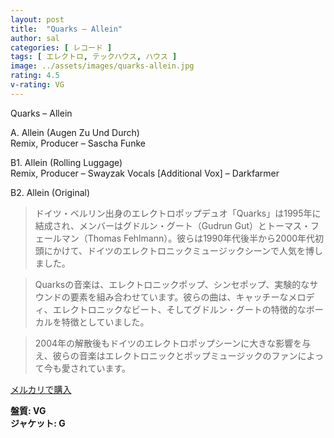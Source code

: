 ```yaml
---
layout: post
title:  "Quarks – Allein"
author: sal
categories: [ レコード ]
tags: [ エレクトロ, テックハウス, ハウス ]
image: ../assets/images/quarks-allein.jpg
rating: 4.5
v-rating: VG
---
```


Quarks – Allein

A. Allein (Augen Zu Und Durch)  
Remix, Producer – Sascha Funke

B1. Allein (Rolling Luggage)  
Remix, Producer – Swayzak
Vocals [Additional Vox] – Darkfarmer

B2. Allein (Original)

> ドイツ・ベルリン出身のエレクトロポップデュオ「Quarks」は1995年に結成され、メンバーはグドルン・グート（Gudrun Gut）とトーマス・フェールマン（Thomas Fehlmann）。彼らは1990年代後半から2000年代初頭にかけて、ドイツのエレクトロニックミュージックシーンで人気を博しました。

> Quarksの音楽は、エレクトロニックポップ、シンセポップ、実験的なサウンドの要素を組み合わせています。彼らの曲は、キャッチーなメロディ、エレクトロニックなビート、そしてグドルン・グートの特徴的なボーカルを特徴としていました。

> 2004年の解散後もドイツのエレクトロポップシーンに大きな影響を与え、彼らの音楽はエレクトロニックとポップミュージックのファンによって今も愛されています。


[メルカリで購入](https://jp.mercari.com/item/m18806136180)


<div class="mt-4 mb-4 d-flex align-items-center">
<strong class="mr-1">盤質: VG</strong>
</div>
<div class="mt-4 mb-4 d-flex align-items-center">
<strong class="mr-1">ジャケット: G</strong>
</div>